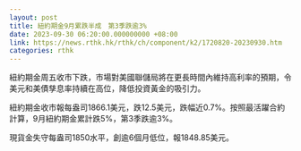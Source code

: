 ```yaml
---
layout: post
title: 紐約期金9月累跌半成　第3季跌逾3%
date: 2023-09-30 06:20:00.000000000 +08:00
link: https://news.rthk.hk/rthk/ch/component/k2/1720820-20230930.htm
categories: rthk
---
```


紐約期金周五收市下跌，市場對美國聯儲局將在更長時間內維持高利率的預期，令美元和美債孳息率持續在高位，降低投資黃金的吸引力。

紐約期金收市報每盎司1866.1美元，跌12.5美元，跌幅近0.7%。按照最活躍合約計算，9月紐約期金累計跌5%，第3季跌逾3%。

現貨金失守每盎司1850水平，創逾6個月低位，報1848.85美元。
